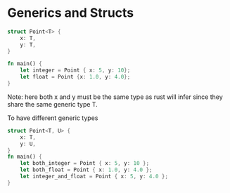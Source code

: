 # Generics and Structs
```rust
struct Point<T> {
	x: T,
	y: T,
}

fn main() {
	let integer = Point { x: 5, y: 10};
	let float = Point {x: 1.0, y: 4.0};
}
```
Note: here both x and y must be the same type as rust will infer since they share the same generic type T.

To have different generic types
```rust
struct Point<T, U> {
	x: T,
	y: U,
}
fn main() {
    let both_integer = Point { x: 5, y: 10 };
    let both_float = Point { x: 1.0, y: 4.0 };
    let integer_and_float = Point { x: 5, y: 4.0 };
}
```

